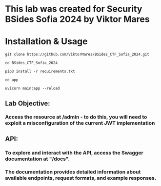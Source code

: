 # This lab was created for Security BSides Sofia 2024 by Viktor Mares   

   
# Installation & Usage
```
git clone https://github.com/ViktorMares/BSides_CTF_Sofia_2024.git
```
```
cd BSides_CTF_Sofia_2024
```
```
pip3 install -r requirements.txt
```
```
cd app
```
```
uvicorn main:app --reload
```

   
## Lab Objective:
### Access the resource at <b>/admin</b> - to do this, you will need to exploit a misconfiguration of the current JWT implementation  

   
## API:
### To explore and interact with the API, access the Swagger documentation at "/docs".
### The documentation provides detailed information about available endpoints, request formats, and example responses.

